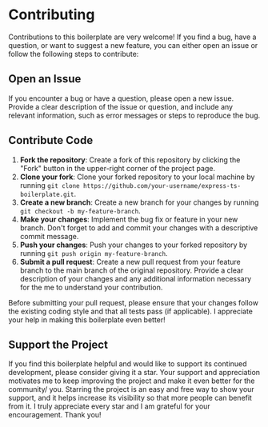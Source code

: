 # Contributing

Contributions to this boilerplate are very welcome! If you find a bug, have a question, or want to suggest a new feature, you can either open an issue or follow the following steps to contribute:


## Open an Issue

If you encounter a bug or have a question, please open a new issue. Provide a clear description of the issue or question, and include any relevant information, such as error messages or steps to reproduce the bug.


## Contribute Code

1. **Fork the repository**: Create a fork of this repository by clicking the "Fork" button in the upper-right corner of the project page.
2. **Clone your fork**: Clone your forked repository to your local machine by running `git clone https://github.com/your-username/express-ts-boilerplate.git`.
3. **Create a new branch**: Create a new branch for your changes by running `git checkout -b my-feature-branch`.
4. **Make your changes**: Implement the bug fix or feature in your new branch. Don't forget to add and commit your changes with a descriptive commit message.
5. **Push your changes**: Push your changes to your forked repository by running `git push origin my-feature-branch`.
6. **Submit a pull request**: Create a new pull request from your feature branch to the main branch of the original repository. Provide a clear description of your changes and any additional information necessary for the me to understand your contribution.

Before submitting your pull request, please ensure that your changes follow the existing coding style and that all tests pass (if applicable). I appreciate your help in making this boilerplate even better!


## Support the Project

If you find this boilerplate helpful and would like to support its continued development, please consider giving it a star. Your support and appreciation motivates me to keep improving the project and make it even better for the community/ you.
Starring the project is an easy and free way to show your support, and it helps increase its visibility so that more people can benefit from it. I truly appreciate every star and I am grateful for your encouragement. Thank you!
